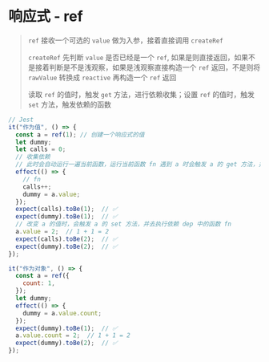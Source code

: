 
# 响应式 - ref

> `ref` 接收一个可选的 `value` 做为入参，接着直接调用 `createRef`
>
> `createRef` 先判断 `value` 是否已经是一个 `ref`, 如果是则直接返回，如果不是接着判断是不是浅观察，如果是浅观察直接构造一个 `ref` 返回，不是则将 `rawValue` 转换成 `reactive` 再构造一个 `ref` 返回
>
> 读取 `ref` 的值时，触发 `get` 方法，进行依赖收集；设置 `ref` 的值时，触发 `set` 方法，触发依赖的函数

```js
// Jest
it("作为值", () => {
  const a = ref(1); // 创建一个响应式的值
  let dummy;
  let calls = 0;
  // 收集依赖
  // 此时会自动运行一遍当前函数，运行当前函数 fn 遇到 a 时会触发 a 的 get 方法，并将当前依赖收集到 ref 的 dep 中
  effect(() => {
    // fn
    calls++;
    dummy = a.value;
  });
  expect(calls).toBe(1);  // ✅
  expect(dummy).toBe(1);  // ✅
  // 改变 a 的值时，会触发 a 的 set 方法，并去执行依赖 dep 中的函数 fn
  a.value = 2;  // 1 + 1 = 2
  expect(calls).toBe(2);  // ✅
  expect(dummy).toBe(2);  // ✅
});

it("作为对象", () => {
  const a = ref({
    count: 1,
  });
  let dummy;
  effect(() => {
    dummy = a.value.count;
  });
  expect(dummy).toBe(1);  // ✅
  a.value.count = 2;  // 1 + 1 = 2
  expect(dummy).toBe(2);  // ✅
});
```
